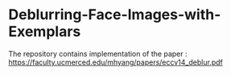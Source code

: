 # Deblurring-Face-Images-with-Exemplars
The repository contains implementation of the paper : https://faculty.ucmerced.edu/mhyang/papers/eccv14_deblur.pdf
